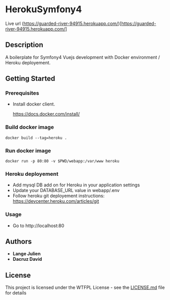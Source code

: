 # HerokuSymfony4

Live url (https://guarded-river-94915.herokuapp.com/)[https://guarded-river-94915.herokuapp.com/]

## Description

A boilerplate for Symfony4 Vuejs development with Docker environment / Heroku deployement.

## Getting Started

### Prerequisites

- Install docker client.

  https://docs.docker.com/install/


### Build docker image

```
docker build --tag=heroku .
```

### Run docker image

```
docker run -p 80:80 -v $PWD/webapp:/var/www heroku
```

### Heroku deployement

- Add mysql DB add on for Heroku in your application settings
- Update your DATABASE_URL value in webapp/.env
- Follow heroku git deployement instructions: https://devcenter.heroku.com/articles/git 

### Usage

- Go to http://localhost:80

## Authors

- **Lange Julien**
- **Dacruz David**

## License

This project is licensed under the WTFPL License - see the [LICENSE.md](LICENSE.md) file for details
